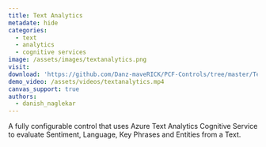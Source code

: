 ```yaml
---
title: Text Analytics
metadate: hide
categories:
  - text
  - analytics
  - cognitive services
image: /assets/images/textanalytics.png
visit:
download: 'https://github.com/Danz-maveRICK/PCF-Controls/tree/master/TextAnalytics'
demo_video: /assets/videos/textanalytics.mp4
canvas_support: true
authors:
  - danish_naglekar
---
```


A fully configurable control that uses Azure Text Analytics Cognitive Service to evaluate Sentiment, Language, Key Phrases and Entities from a Text.
